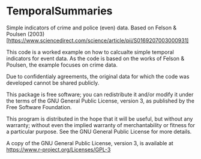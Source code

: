 # TemporalSummaries
Simple indicators of crime and police (even) data. Based on Felson & Poulsen (2003) [https://www.sciencedirect.com/science/article/pii/S0169207003000931] 

This code is a worked example on how to calcualte simple temporal indicators for event data.
As the code is based on the works of Felson & Poulsen, the example focuses on crime data.

Due to confidentialy agreements, the original data for which the code was developed cannot be shared publicly.

This package is free software; you can redistribute it and/or modify it under the terms of the GNU General Public License, version 3, as published by the Free Software Foundation.

This program is distributed in the hope that it will be useful, but without any warranty; without even the implied warranty of merchantability or fitness for a particular purpose. See the GNU General Public License for more details.

A copy of the GNU General Public License, version 3, is available at https://www.r-project.org/Licenses/GPL-3

